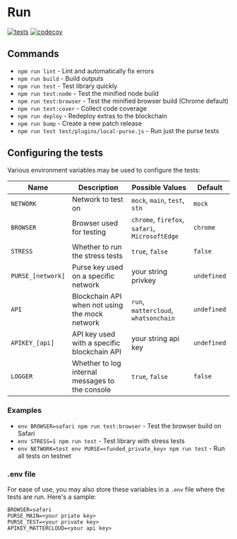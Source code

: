 # Run

[![tests](https://github.com/runonbitcoin/run/workflows/tests/badge.svg)](https://github.com/runonbitcoin/run/actions) [![codecov](https://codecov.io/gh/runonbitcoin/run/branch/master/graph/badge.svg?token=VPXTBV9CQP)](https://codecov.io/gh/runonbitcoin/sandbox)

## Commands

- `npm run lint` - Lint and automatically fix errors
- `npm run build` - Build outputs
- `npm run test` - Test library quickly
- `npm run test:node` - Test the minified node build
- `npm run test:browser` - Test the minified browser build (Chrome default)
- `npm run test:cover` - Collect code coverage
- `npm run deploy` - Redeploy extras to the blockchain
- `npm run bump` - Create a new patch release
- `npm run test test/plugins/local-purse.js` - Run just the purse tests

## Configuring the tests

Various environment variables may be used to configure the tests:

| Name              | Description                                     | Possible Values                                | Default     |
|-------------------|-------------------------------------------------|------------------------------------------------|-------------|
| `NETWORK`         | Network to test on                              | `mock`, `main`, `test`, `stn`                  | `mock`      |
| `BROWSER`         | Browser used for testing                        | `chrome`, `firefox`, `safari`, `MicrosoftEdge` | `chrome`    |
| `STRESS`          | Whether to run the stress tests                 | `true`, `false`                                | `false`     |
| `PURSE_[network]` | Purse key used on a specific network            | your string privkey                            | `undefined` |
| `API`             | Blockchain API when not using the mock network  | `run`, `mattercloud`, `whatsonchain`           | `undefined` |
| `APIKEY_[api]`    | API key used with a specific blockchain API     | your string api key                            | `undefined` |
| `LOGGER`          | Whether to log internal messages to the console | `true`, `false`                                | `false`     |

### Examples

- `env BROWSER=safari npm run test:browser` - Test the browser build on Safari
- `env STRESS=1 npm run test` - Test library with stress tests
- `env NETWORK=test env PURSE=<funded_private_key> npm run test` - Run all tests on testnet

### .env file

For ease of use, you may also store these variables in a `.env` file where the tests are run. Here's a sample:

```
BROWSER=safari
PURSE_MAIN=<your priate key>
PURSE_TEST=<your private key>
APIKEY_MATTERCLOUD=<your api key>
```